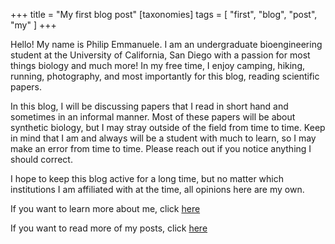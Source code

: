 +++
title = "My first blog post"
[taxonomies]
tags = [ "first", "blog", "post", "my" ]
+++

Hello! My name is Philip Emmanuele. I am an undergraduate bioengineering student at the University of California, San Diego with a passion for most things biology and much more! In my free time, I enjoy camping, hiking, running, photography, and most importantly for this blog, reading scientific papers. 

In this blog, I will be discussing papers that I read in short hand and sometimes in an informal manner. Most of these papers will be about synthetic biology, but I may stray outside of the field from time to time. Keep in mind that I am and always will be a student with much to learn, so I may make an error from time to time. Please reach out if you notice anything I should correct.

I hope to keep this blog active for a long time, but no matter which institutions I am affiliated with at the time, all opinions here are my own.

If you want to learn more about me, click [here](/about)

If you want to read more of my posts, click [here](/blog)